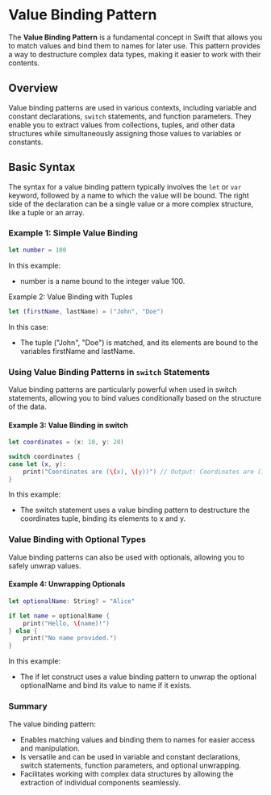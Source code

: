 # Value Binding Pattern

The **Value Binding Pattern** is a fundamental concept in Swift that allows you to match values and bind them to names for later use. This pattern provides a way to destructure complex data types, making it easier to work with their contents.

## Overview

Value binding patterns are used in various contexts, including variable and constant declarations, `switch` statements, and function parameters. They enable you to extract values from collections, tuples, and other data structures while simultaneously assigning those values to variables or constants.

## Basic Syntax

The syntax for a value binding pattern typically involves the `let` or `var` keyword, followed by a name to which the value will be bound. The right side of the declaration can be a single value or a more complex structure, like a tuple or an array.

### Example 1: Simple Value Binding

```swift
let number = 100
```
In this example:
- number is a name bound to the integer value 100.

Example 2: Value Binding with Tuples
```swift
let (firstName, lastName) = ("John", "Doe")
```
In this case:

- The tuple ("John", "Doe") is matched, and its elements are bound to the variables firstName and lastName.

### Using Value Binding Patterns in `switch` Statements
Value binding patterns are particularly powerful when used in switch statements, allowing you to bind values conditionally based on the structure of the data.

#### Example 3: Value Binding in switch
```swift
let coordinates = (x: 10, y: 20)

switch coordinates {
case let (x, y):
    print("Coordinates are (\(x), \(y))") // Output: Coordinates are (10, 20)
}
```
In this example:

- The switch statement uses a value binding pattern to destructure the coordinates tuple, binding its elements to x and y.

### Value Binding with Optional Types
Value binding patterns can also be used with optionals, allowing you to safely unwrap values.

#### Example 4: Unwrapping Optionals
```swift 
let optionalName: String? = "Alice"

if let name = optionalName {
    print("Hello, \(name)!")
} else {
    print("No name provided.")
}
```

In this example:

- The if let construct uses a value binding pattern to unwrap the optional optionalName and bind its value to name if it exists.

### Summary
The value binding pattern:

- Enables matching values and binding them to names for easier access and manipulation.
- Is versatile and can be used in variable and constant declarations, switch statements, function parameters, and optional unwrapping.
- Facilitates working with complex data structures by allowing the extraction of individual components seamlessly.